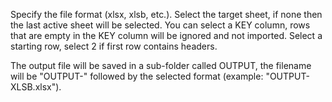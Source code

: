 Specify the file format (xlsx, xlsb, etc.).
Select the target sheet, if none then the last active sheet will be selected.
You can select a KEY column, rows that are empty in the KEY column will be ignored and not imported.
Select a starting row, select 2 if first row contains headers.

The output file will be saved in a sub-folder called OUTPUT, the filename will be "OUTPUT-" followed by the selected format (example: "OUTPUT-XLSB.xlsx").
